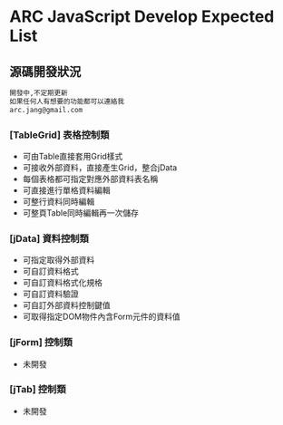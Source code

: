 # ARC JavaScript Develop Expected List

## 源碼開發狀況

```sh
開發中,不定期更新
如果任何人有想要的功能都可以連絡我
arc.jang@gmail.com
```

### [TableGrid] 表格控制類

 - 可由Table直接套用Grid樣式
 - 可接收外部資料，直接產生Grid，整合jData
 - 每個表格都可指定對應外部資料表名稱
 - 可直接進行單格資料編輯
 - 可整行資料同時編輯
 - 可整頁Table同時編輯再一次儲存
	
### [jData] 資料控制類

 - 可指定取得外部資料
 - 可自訂資料格式
 - 可自訂資料格式化規格
 - 可自訂資料驗證
 - 可自訂外部資料控制鍵值
 - 可取得指定DOM物件內含Form元件的資料值

### [jForm] 控制類

 - 未開發
 
### [jTab] 控制類

 - 未開發

